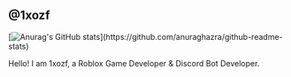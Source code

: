 ## @1xozf
[![Anurag's GitHub stats](https://github-readme-stats.vercel.app/api?username=1xozf&custom_title=ProfileImportmation")](https://github.com/anuraghazra/github-readme-stats)

Hello! I am 1xozf, a Roblox Game Developer & Discord Bot Developer.
